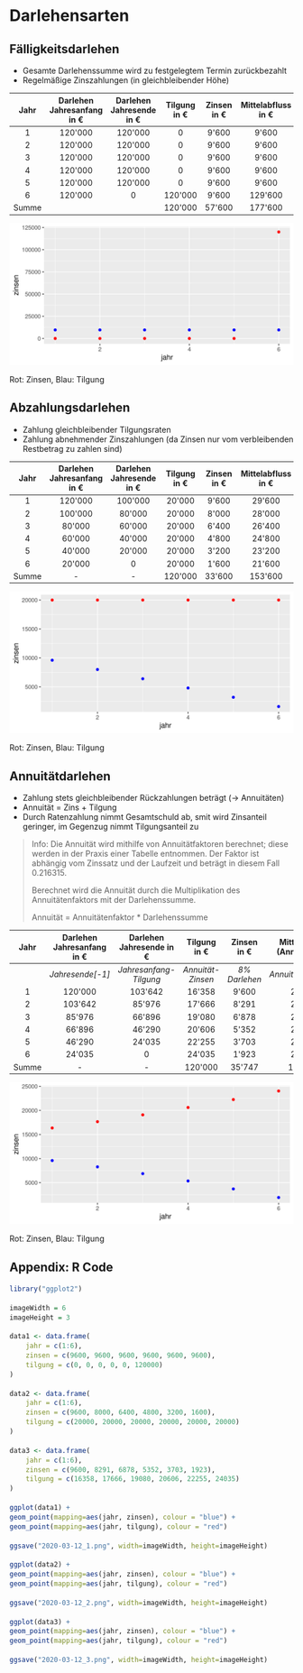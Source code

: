 # Darlehensarten

## Fälligkeitsdarlehen

- Gesamte Darlehenssumme wird zu festgelegtem Termin zurückbezahlt
- Regelmäßige Zinszahlungen (in gleichbleibender Höhe)

| Jahr  | Darlehen Jahresanfang in € | Darlehen Jahresende in € | Tilgung in € | Zinsen in € | Mittelabfluss in € |
| :---: | :------------------------: | :----------------------: | :----------: | :---------: | :----------------: |
|   1   |          120'000           |         120'000          |      0       |    9'600    |       9'600        |
|   2   |          120'000           |         120'000          |      0       |    9'600    |       9'600        |
|   3   |          120'000           |         120'000          |      0       |    9'600    |       9'600        |
|   4   |          120'000           |         120'000          |      0       |    9'600    |       9'600        |
|   5   |          120'000           |         120'000          |      0       |    9'600    |       9'600        |
|   6   |          120'000           |            0             |   120'000    |    9'600    |      129'600       |
| Summe |                            |                          |   120'000    |   57'600    |      177'600       |

![1](img/2020-03-12_1.png)

Rot: Zinsen, Blau: Tilgung

## Abzahlungsdarlehen

- Zahlung gleichbleibender Tilgungsraten
- Zahlung abnehmender Zinszahlungen (da Zinsen nur vom verbleibenden Restbetrag zu zahlen sind)

| Jahr  | Darlehen Jahresanfang in € | Darlehen Jahresende in € | Tilgung in € | Zinsen in € | Mittelabfluss in € |
| :---: | :------------------------: | :----------------------: | :----------: | :---------: | :----------------: |
|   1   |          120'000           |         100'000          |    20'000    |    9'600    |       29'600       |
|   2   |          100'000           |          80'000          |    20'000    |    8'000    |       28'000       |
|   3   |           80'000           |          60'000          |    20'000    |    6'400    |       26'400       |
|   4   |           60'000           |          40'000          |    20'000    |    4'800    |       24'800       |
|   5   |           40'000           |          20'000          |    20'000    |    3'200    |       23'200       |
|   6   |           20'000           |            0             |    20'000    |    1'600    |       21'600       |
| Summe |             -              |            -             |   120'000    |   33'600    |      153'600       |

![2](img/2020-03-12_2.png)

Rot: Zinsen, Blau: Tilgung

## Annuitätdarlehen

- Zahlung stets gleichbleibender Rückzahlungen beträgt ($\rightarrow$ Annuitäten)
- Annuität = Zins + Tilgung
- Durch Ratenzahlung nimmt Gesamtschuld ab, smit wird Zinsanteil geringer, im Gegenzug nimmt Tilgungsanteil zu

> Info: Die Annuität wird mithilfe von Annuitätfaktoren berechnet; diese werden in der Praxis einer Tabelle entnommen. Der Faktor ist abhängig vom Zinssatz und der Laufzeit und beträgt in diesem Fall $0.216315$.
>
> Berechnet wird die Annuität durch die Multiplikation des Annuitätenfaktors mit der Darlehenssumme.
>
> Annuität = Annuitätenfaktor * Darlehenssumme

| Jahr  | Darlehen Jahresanfang in € | Darlehen Jahresende in € |   Tilgung in €    |  Zinsen in €  | Mittelabfluss (Annuität) in € |
| :---: | :------------------------: | :----------------------: | :---------------: | :-----------: | :---------------------------: |
|       |      *Jahresende[-1]*      |  *Jahresanfang-Tilgung*  | *Annuität-Zinsen* | *8% Darlehen* |     *Annuität\*Darlehen*      |
|   1   |          120'000           |         103'642          |      16'358       |     9'600     |            25'958             |
|   2   |          103'642           |          85'976          |      17'666       |     8'291     |            25'958             |
|   3   |           85'976           |          66'896          |      19'080       |     6'878     |            25'958             |
|   4   |           66'896           |          46'290          |      20'606       |     5'352     |            25'958             |
|   5   |           46'290           |          24'035          |      22'255       |     3'703     |            25'958             |
|   6   |           24'035           |            0             |      24'035       |     1'923     |            25'958             |
| Summe |             -              |            -             |      120'000      |    35'747     |            155'747            |

![3](img/2020-03-12_3.png)

Rot: Zinsen, Blau: Tilgung

## Appendix: R Code

```r
library("ggplot2")

imageWidth = 6
imageHeight = 3

data1 <- data.frame(
    jahr = c(1:6),
    zinsen = c(9600, 9600, 9600, 9600, 9600, 9600),
    tilgung = c(0, 0, 0, 0, 0, 120000)
)

data2 <- data.frame(
    jahr = c(1:6),
    zinsen = c(9600, 8000, 6400, 4800, 3200, 1600),
    tilgung = c(20000, 20000, 20000, 20000, 20000, 20000)
)

data3 <- data.frame(
    jahr = c(1:6),
    zinsen = c(9600, 8291, 6878, 5352, 3703, 1923),
    tilgung = c(16358, 17666, 19080, 20606, 22255, 24035)
)

ggplot(data1) +
geom_point(mapping=aes(jahr, zinsen), colour = "blue") +
geom_point(mapping=aes(jahr, tilgung), colour = "red")

ggsave("2020-03-12_1.png", width=imageWidth, height=imageHeight)

ggplot(data2) +
geom_point(mapping=aes(jahr, zinsen), colour = "blue") +
geom_point(mapping=aes(jahr, tilgung), colour = "red")

ggsave("2020-03-12_2.png", width=imageWidth, height=imageHeight)

ggplot(data3) +
geom_point(mapping=aes(jahr, zinsen), colour = "blue") +
geom_point(mapping=aes(jahr, tilgung), colour = "red")

ggsave("2020-03-12_3.png", width=imageWidth, height=imageHeight)
```
